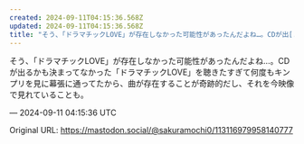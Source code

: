 ```yaml
---
created: 2024-09-11T04:15:36.568Z
updated: 2024-09-11T04:15:36.568Z
title: "そう、「ドラマチックLOVE」が存在しなかった可能性があったんだよね…。CDが出[...]"
---
```


<p>そう、「ドラマチックLOVE」が存在しなかった可能性があったんだよね…。CDが出るかも決まってなかった「ドラマチックLOVE」を聴きたすぎて何度もキンプリを見に幕張に通ってたから、曲が存在することが奇跡的だし、それを今映像で見れていることも。</p>

&mdash; 2024-09-11 04:15:36 UTC

Original URL: https://mastodon.social/@sakuramochi0/113116979958140777
